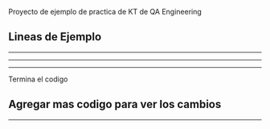 Proyecto de ejemplo de practica de KT de QA Engineering

Lineas de Ejemplo
---
---
---
---
Termina el codigo

Agregar mas codigo para ver los cambios
---
---

